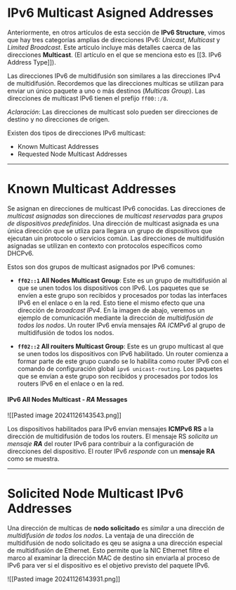# IPv6 Multicast Asigned Addresses

Anteriormente, en otros artículos de esta sección de **IPv6 Structure**, vimos que hay tres categorías amplias de direcciones IPv6: *Unicast*, *Multicast* y *Limited Broadcast*. Este artículo incluye más detalles caerca de las direcciones **Multicast**. (El artículo en el que se menciona esto es [[3. IPv6 Address Type]]).

Las direcciones IPv6 de multidifusión son similares a las direcciones IPv4 de multidifusión. Recordemos que las direcciones multicas se utilizan para enviar un único paquete a uno o más destinos (*Multicas Group*). Las direcciones de multicast IPv6 tienen el prefijo `ff00::/8`.

*Aclaración*: Las direcciones de multicast solo pueden ser direcciones de destino y no direcciones de origen.

Existen dos tipos de direcciones IPv6 multicast:

- Known Multicast Addresses
- Requested Node Multicast Addresses

---
# Known Multicast Addresses

Se asignan en direcciones de multicast IPv6 conocidas. Las direcciones de *multicast asignadas* son direcciones de *multicast reservadas* para *grupos de dispositivos predefinidos*. Una dirección de multicast asignada es una única dirección que se utliza para llegara  un grupo de dispositivos que ejecutan uin protocolo o servicios común. Las direcciones de multidifusión asignadas se utilizan en contexto con protocolos específicos como DHCPv6.

Estos son dos grupos de multicast asignados por IPv6 comunes:

- **`ff02::1` All Nodes Multicast Group**: Este es un grupo de multidifusión al que se unen todos los dispositivos con IPv6. Los paquetes que se envíen a este grupo son recibidos y procesados por todas las interfaces IPv6 en el enlace o en la red. Esto tiene el mismo efecto que una dirección de *broadcast IPv4*. En la imagen de abajo, veremos un ejemplo de comunicación mediante la dirección de *multidifusión de todos los nodos*. Un router IPv6 envía mensajes *RA ICMPv6* al grupo de multidifusión de todos los nodos.

- **`ff02::2`  All rouiters Multicast Group**: Este es un grupo multicast al que se unen todos los dispositivos con IPv6 habilitado. Un router comienza a formar parte de este grupo cuando se lo habilita como router IPv6 con el comando de configuración global `ipv6 unicast-routing`. Los paquetes que se envían a este grupo son recibidos y procesados por todos los routers IPv6 en el enlace o en la red.
#### IPv6 All Nodes Multicast - *RA* Messages

![[Pasted image 20241126143543.png]]

Los dispositivos habilitados para IPv6 envían mensajes **ICMPv6 RS** a la dirección de multidifusión de todos los routers. El mensaje RS *solicita un mensaje **RA*** del router IPv6 para contribuir a la configuración de direcciones del dispositivo. El router IPv6 *responde* con un **mensaje RA** como se muestra.

----
# Solicited Node Multicast IPv6 Addresses

Una dirección de multicas de **nodo solicitado** es *similar* a una dirección de *multidifusión de todos los nodos*. La ventaja de una dirección de multidifusión de nodo solicitado es qeu se asigna a una dirección especial de multidifusión de Ethernet. Esto permite que la NIC Ethernet filtre el marco al examinar la dirección MAC de destino sin enviarla al proceso de IPv6 para ver si el dispositivo es el objetivo previsto del paquete IPv6.

![[Pasted image 20241126143931.png]]